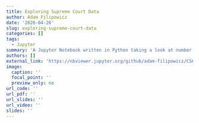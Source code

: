 ```yaml
---
title: Exploring Supreme Court Data
author: Adam Filipowicz
date: '2020-04-26'
slug: exploring-supreme-court-data
categories: []
tags:
  - Jupyter
summary: 'A Jupyter Notebook written in Python taking a look at number of cases taken by the Supreme Court and how liberal or conservative the Court has been over the years.'
authors: []
external_link: 'https://nbviewer.jupyter.org/github/adam-filipowicz/CS627/blob/master/hw3/SupremeCourtData.ipynb'
image:
  caption: ''
  focal_point: ''
  preview_only: no
url_code: ''
url_pdf: ''
url_slides: ''
url_video: ''
slides: ''
---
```

